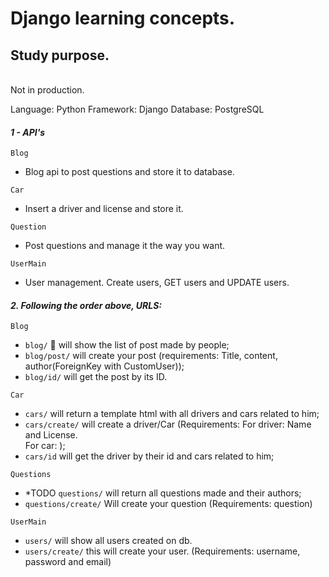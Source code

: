 # Django learning concepts.

## Study purpose. 

<br> Not in production. </br>

Language: Python
Framework: Django
Database: PostgreSQL


#### _1 - API's_

`Blog`
- Blog api to post questions and store it to database.

`Car`
 - Insert a driver and license and store it.

`Question`
- Post questions and manage it the way you want.

`UserMain`
-  User management. Create users, GET users and UPDATE users.

#### _2. Following the order above, URLS:_

`Blog`
- `blog/` 📰 will show the list of post made by people;
- `blog/post/` will create your post (requirements: Title, content, author(ForeignKey with CustomUser));
- `blog/id/` will get the post by its ID.

`Car`
- `cars/` will return a template html with all drivers and cars related to him;
-  `cars/create/` will create a driver/Car (Requirements: For driver: Name and License. <br>For car: );
-  `cars/id` will get the driver by their id and cars related to him;

`Questions`
- *TODO `questions/` will return all questions made and their authors;
- `questions/create/` Will create your question (Requirements: question)

`UserMain`
- `users/` will show all users created on db.
- `users/create/` this will create your user. (Requirements: username, password and email)